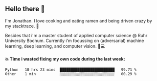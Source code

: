 ## Hello there 👋

I'm Jonathan. I love cooking and eating ramen and being driven crazy by my stacktrace. 🍜

Besides that i'm a master student of applied computer science @ Ruhr University Bochum. 
Currently i'm focussing on (adversarial) machine learning, deep learning, and computer vision. 🔬💻

#### 💥 Time i wasted fixing my own code during the last week:

<!--START_SECTION:waka-->

```text
Python   10 hrs 23 mins  █████████████████████████   99.71 %
Other    1 min           ░░░░░░░░░░░░░░░░░░░░░░░░░   00.29 %
```

<!--END_SECTION:waka-->
